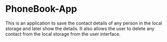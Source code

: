 # PhoneBook-App

This is an application to save the contact details of any person in the local storage and later show the details.
It also allows the user to delete any contact from the local storage from the user interface.

